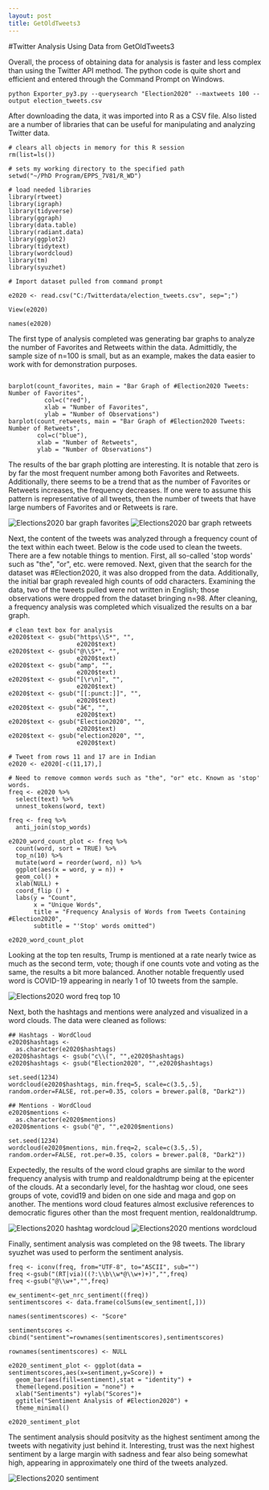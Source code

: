 ```yaml
---
layout: post
title: GetOldTweets3
---
```

#Twitter Analysis Using Data from GetOldTweets3

Overall, the process of obtaining data for analysis is faster and less complex than using the Twitter API method. The python code is quite short and efficient and entered through the Command Prompt on Windows.

<pre><code>python Exporter_py3.py --querysearch "Election2020" --maxtweets 100 --output election_tweets.csv
</code></pre>

After downloading the data, it was imported into R as a CSV file. Also listed are a number of libraries that can be useful for manipulating and analyzing Twitter data.

<pre><code># clears all objects in memory for this R session
rm(list=ls())

# sets my working directory to the specified path
setwd("~/PhD Program/EPPS_7V81/R_WD")

# load needed libraries
library(rtweet)
library(igraph)
library(tidyverse)
library(ggraph)
library(data.table)
library(radiant.data)
library(ggplot2)
library(tidytext)
library(wordcloud)
library(tm)
library(syuzhet)

# Import dataset pulled from command prompt

e2020 <- read.csv("C:/Twitterdata/election_tweets.csv", sep=";")

View(e2020)

names(e2020)
</code></pre>

The first type of analysis completed was generating bar graphs to analyze the number of Favorites and Retweets within the data. Admittidly, the sample size of n=100 is small, but as an example, makes the data easier to work with for demonstration purposes.

<pre><code>  
barplot(count_favorites, main = "Bar Graph of #Election2020 Tweets: Number of Favorites",
          col=c("red"),
          xlab = "Number of Favorites",
          ylab = "Number of Observations")
barplot(count_retweets, main = "Bar Graph of #Election2020 Tweets: Number of Retweets",
        col=c("blue"),
        xlab = "Number of Retweets",
        ylab = "Number of Observations")
</code></pre>

The results of the bar graph plotting are interesting. It is notable that zero is by far the most frequent number among both Favorites and Retweets. Additionally, there seems to be a trend that as the number of Favorites or Retweets increases, the frequency decreases. If one were to assume this pattern is representative of all tweets, then the number of tweets that have large numbers of Favorites and or Retweets is rare.

![Elections2020 bar graph favorites](/images/bar_e2020_favorites.png "Elections2020 bar graph favorites")
![Elections2020 bar graph retweets](/images/bar_e2020_retweets.png "Elections2020 bar graph retweets")

Next, the content of the tweets was analyzed through a frequency count of the text within each tweet. Below is the code used to clean the tweets. There are a few notable things to mention. First, all so-called 'stop words' such as "the", "or", etc. were removed. Next, given that the search for the dataset was #Election2020, it was also dropped from the data. Additionally, the initial bar graph revealed high counts of odd characters. Examining the data, two of the tweets pulled were not written in English; those observations were dropped from the dataset bringing n=98. After cleaning, a frequency analysis was completed which visualized the results on a bar graph.

<pre><code># clean text box for analysis
e2020$text <- gsub("https\\S*", "",
                   e2020$text)
e2020$text <- gsub("@\\S*", "",
                   e2020$text)
e2020$text <- gsub("amp", "",
                   e2020$text)
e2020$text <- gsub("[\r\n]", "",
                   e2020$text)
e2020$text <- gsub("[[:punct:]]", "",
                   e2020$text)
e2020$text <- gsub("â€", "",
                   e2020$text)
e2020$text <- gsub("Election2020", "",
                   e2020$text)
e2020$text <- gsub("election2020", "",
                   e2020$text)

# Tweet from rows 11 and 17 are in Indian
e2020 <- e2020[-c(11,17),]

# Need to remove common words such as "the", "or" etc. Known as 'stop' words.
freq <- e2020 %>%
  select(text) %>%
  unnest_tokens(word, text)

freq <- freq %>%
  anti_join(stop_words)
  
e2020_word_count_plot <- freq %>%
  count(word, sort = TRUE) %>%
  top_n(10) %>%
  mutate(word = reorder(word, n)) %>%
  ggplot(aes(x = word, y = n)) +
  geom_col() +
  xlab(NULL) +
  coord_flip () +
  labs(y = "Count",
       x = "Unique Words",
       title = "Frequency Analysis of Words from Tweets Containing #Election2020",
       subtitle = "'Stop' words omitted")

e2020_word_count_plot
</code></pre>

Looking at the top ten results, Trump is mentioned at a rate nearly twice as much as the second term, vote; though if one counts vote and voting as the same, the results a bit more balanced. Another notable frequently used word is COVID-19 appearing in nearly 1 of 10 tweets from the sample.

![Elections2020 word freq top 10](/images/e2020_word_freq_top10.png "Elections2020 word freq top 10")

Next, both the hashtags and mentions were analyzed and visualized in a word clouds. The data were cleaned as follows:

<pre><code>## Hashtags - WordCloud
e2020$hashtags <-
  as.character(e2020$hashtags)
e2020$hashtags <- gsub("c\\(", "",e2020$hashtags)
e2020$hashtags <- gsub("Election2020", "",e2020$hashtags)

set.seed(1234)
wordcloud(e2020$hashtags, min.freq=5, scale=c(3.5,.5), random.order=FALSE, rot.per=0.35, colors = brewer.pal(8, "Dark2"))

## Mentions - WordCloud
e2020$mentions <-
  as.character(e2020$mentions)
e2020$mentions <- gsub("@", "",e2020$mentions)

set.seed(1234)
wordcloud(e2020$mentions, min.freq=2, scale=c(3.5,.5), random.order=FALSE, rot.per=0.35, colors = brewer.pal(8, "Dark2"))
</code></pre>

Expectedly, the results of the word cloud graphs are similar to the word frequency analysis with trump and realdonaldtrump being at the epicenter of the clouds. At a secondarly level, for the hashtag wor cloud, one sees groups of vote, covid19 and biden on one side and maga and gop on another. The mentions word cloud features almost exclusive references to democratic figures other than the most frequent mention, realdonaldtrump.


![Elections2020 hashtag wordcloud](/images/e2020_hashtag_wordcloud.png "Elections2020 hashtag wordcloud")
![Elections2020 mentions wordcloud](/images/e2020_mention_wordcloud.png "Elections2020 mentions wordcloud")

Finally, sentiment analysis was completed on the 98 tweets. The library syuzhet was used to perform the sentiment analysis. 

<pre><code>freq <- iconv(freq, from="UTF-8", to="ASCII", sub="")
freq <-gsub("(RT|via)((?:\\b\\w*@\\w+)+)","",freq)
freq <-gsub("@\\w+","",freq)

ew_sentiment<-get_nrc_sentiment((freq))
sentimentscores <- data.frame(colSums(ew_sentiment[,]))

names(sentimentscores) <- "Score"

sentimentscores <- cbind("sentiment"=rownames(sentimentscores),sentimentscores)

rownames(sentimentscores) <- NULL

e2020_sentiment_plot <- ggplot(data = sentimentscores,aes(x=sentiment,y=Score)) +
  geom_bar(aes(fill=sentiment),stat = "identity") +
  theme(legend.position = "none") +
  xlab("Sentiments") +ylab("Scores")+
  ggtitle("Sentiment Analysis of #Election2020") +
  theme_minimal()

e2020_sentiment_plot
</code></pre>

The sentiment analysis should positvity as the highest sentiment among the tweets with negativity just behind it. Interesting, trust was the next highest sentiment by a large margin with sadness and fear also being somewhat high, appearing in approximately one third of the tweets analyzed. 

![Elections2020 sentiment](/images/sentiment_analysis_hashtag_e2020.png "Elections2020 sentiment")
